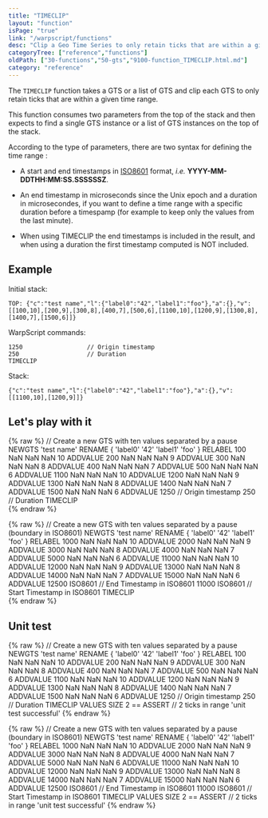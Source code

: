 ```yaml
---
title: "TIMECLIP"
layout: "function"
isPage: "true"
link: "/warpscript/functions"
desc: "Clip a Geo Time Series to only retain ticks that are within a given time range"
categoryTree: ["reference","functions"]
oldPath: ["30-functions","50-gts","9100-function_TIMECLIP.html.md"]
category: "reference"
---
```

 

The `TIMECLIP` function takes a GTS or a list of GTS and clip each GTS to only retain ticks that are within a given time range.

This function consumes two parameters from the top of the stack and then expects to find a single GTS instance or a list of GTS instances on the top of the stack.

According to the type of parameters, there are two syntax for defining the time range :

- A start and end timestamps in [ISO8601](http://en.wikipedia.org/wiki/ISO_8601) format, *i.e.* **YYYY-MM-DDTHH:MM:SS.SSSSSSZ**. 

- An end timestamp in microseconds since the Unix epoch and a duration in microsecondes, if you want to define a time range with a specific duration before a timespamp (for example to keep only the values from the last minute).

- When using TIMECLIP the end timestamps is included in the result, and when using a duration the first timestamp computed is NOT included.

## Example ##

Initial stack:

    TOP: {"c":"test name","l":{"label0":"42","label1":"foo"},"a":{},"v":[[100,10],[200,9],[300,8],[400,7],[500,6],[1100,10],[1200,9],[1300,8],[1400,7],[1500,6]]}


WarpScript commands:

    1250                  // Origin timestamp
    250                   // Duration
    TIMECLIP  

Stack: 

    {"c":"test name","l":{"label0":"42","label1":"foo"},"a":{},"v":[[1100,10],[1200,9]]}

## Let's play with it ##

{% raw %}
<warp10-warpscript-widget backend="{{backend}}"  exec-endpoint="{{execEndpoint}}">// Create a new GTS with ten values separated by a pause 
NEWGTS 
'test name'
RENAME
{ 'label0' '42' 'label1' 'foo' }
RELABEL
100  NaN NaN NaN 10 ADDVALUE
200  NaN NaN NaN  9 ADDVALUE
300  NaN NaN NaN  8 ADDVALUE
400  NaN NaN NaN  7 ADDVALUE
500  NaN NaN NaN  6 ADDVALUE
1100  NaN NaN NaN 10 ADDVALUE
1200  NaN NaN NaN  9 ADDVALUE
1300  NaN NaN NaN  8 ADDVALUE
1400  NaN NaN NaN  7 ADDVALUE
1500  NaN NaN NaN  6 ADDVALUE
1250                  // Origin timestamp
250                   // Duration
TIMECLIP  
</warp10-warpscript-widget>
{% endraw %}    

{% raw %}
<warp10-warpscript-widget backend="{{backend}}"  exec-endpoint="{{execEndpoint}}">// Create a new GTS with ten values separated by a pause (boundary in ISO8601)
NEWGTS 
'test name'
RENAME
{ 'label0' '42' 'label1' 'foo' }
RELABEL
1000  NaN NaN NaN 10 ADDVALUE
2000  NaN NaN NaN  9 ADDVALUE
3000  NaN NaN NaN  8 ADDVALUE
4000  NaN NaN NaN  7 ADDVALUE
5000  NaN NaN NaN  6 ADDVALUE
11000  NaN NaN NaN 10 ADDVALUE
12000  NaN NaN NaN  9 ADDVALUE
13000  NaN NaN NaN  8 ADDVALUE
14000  NaN NaN NaN  7 ADDVALUE
15000  NaN NaN NaN  6 ADDVALUE
12500 ISO8601          // End Timestamp in ISO8601
11000 ISO8601          // Start Timestamp in ISO8601
TIMECLIP  
</warp10-warpscript-widget>
{% endraw %}  

## Unit test ##

{% raw %}
<warp10-warpscript-widget backend="{{backend}}"  exec-endpoint="{{execEndpoint}}">// Create a new GTS with ten values separated by a pause
NEWGTS 
'test name'
RENAME
{ 'label0' '42' 'label1' 'foo' }
RELABEL
100  NaN NaN NaN 10 ADDVALUE
200  NaN NaN NaN  9 ADDVALUE
300  NaN NaN NaN  8 ADDVALUE
400  NaN NaN NaN  7 ADDVALUE
500  NaN NaN NaN  6 ADDVALUE
1100  NaN NaN NaN 10 ADDVALUE
1200  NaN NaN NaN  9 ADDVALUE
1300  NaN NaN NaN  8 ADDVALUE
1400  NaN NaN NaN  7 ADDVALUE
1500  NaN NaN NaN  6 ADDVALUE
1250                  // Origin timestamp
250                   // Duration
TIMECLIP
VALUES SIZE 2 == ASSERT      // 2 ticks in range
'unit test successful'
</warp10-warpscript-widget>
{% endraw %}     

{% raw %}
<warp10-warpscript-widget backend="{{backend}}"  exec-endpoint="{{execEndpoint}}">// Create a new GTS with ten values separated by a pause (boundary in ISO8601)
NEWGTS 
'test name'
RENAME
{ 'label0' '42' 'label1' 'foo' }
RELABEL
1000  NaN NaN NaN 10 ADDVALUE
2000  NaN NaN NaN  9 ADDVALUE
3000  NaN NaN NaN  8 ADDVALUE
4000  NaN NaN NaN  7 ADDVALUE
5000  NaN NaN NaN  6 ADDVALUE
11000  NaN NaN NaN 10 ADDVALUE
12000  NaN NaN NaN  9 ADDVALUE
13000  NaN NaN NaN  8 ADDVALUE
14000  NaN NaN NaN  7 ADDVALUE
15000  NaN NaN NaN  6 ADDVALUE
12500 ISO8601          // End Timestamp in ISO8601
11000 ISO8601          // Start Timestamp in ISO8601
TIMECLIP
VALUES SIZE 2 == ASSERT      // 2 ticks in range
'unit test successful'
</warp10-warpscript-widget>
{% endraw %}        
